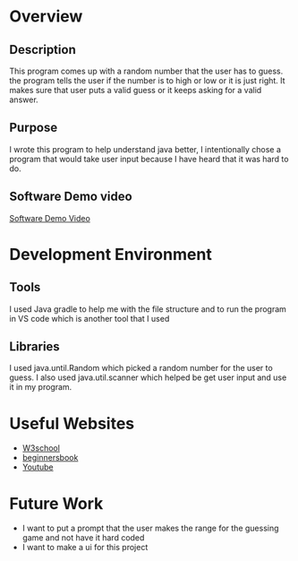 # Overview

## Description
This program comes up with a random number that the user has to guess. the program tells the user if the number is to high or low or it is just right. It makes sure that user puts a valid guess or it keeps asking for a valid answer.

## Purpose 
I wrote this program to help understand java better, I intentionally chose a program that would take user input because I have heard that it was hard to do.


## Software Demo video 
[Software Demo Video](http://youtube.link.goes.here)

# Development Environment

## Tools
I used Java gradle to help me with the file structure and to run the program in VS code which is another tool that I used

## Libraries 
I used java.until.Random which picked a random number for the user to guess. I also used java.util.scanner which helped be get user input and use it in my program.
# Useful Websites


- [W3school](https://www.w3schools.com/java/default.asp)
- [beginnersbook](https://beginnersbook.com/java-collections-tutorials/)
- [Youtube](https://www.youtube.com/watch?v=MwYRVKfb2M0&list=WL&index=56)

# Future Work

- I want to put a prompt that the user makes the range for the guessing game and not have it hard coded
- I want to make a ui for this project 
 
